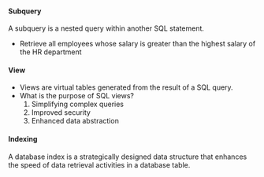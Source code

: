 #### Subquery

A subquery is a nested query within another SQL statement.

- Retrieve all employees whose salary is greater than the highest salary of the HR department

#### View

- Views are virtual tables generated from the result of a SQL query.
- What is the purpose of SQL views?
  1. Simplifying complex queries
  2. Improved security
  3. Enhanced data abstraction

#### Indexing

A database index is a strategically designed data structure that enhances the speed of data retrieval activities in a database table.
